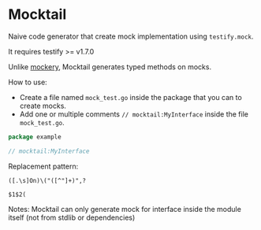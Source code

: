# Mocktail

Naive code generator that create mock implementation using `testify.mock`.

It requires testify >= v1.7.0

Unlike [mockery](https://github.com/vektra/mockery), Mocktail generates typed methods on mocks.

How to use:
- Create a file named `mock_test.go` inside the package that you can to create mocks.
- Add one or multiple comments `// mocktail:MyInterface` inside the file `mock_test.go`.

```go
package example

// mocktail:MyInterface

```

Replacement pattern:
```
([.\s]On)\("([^"]+)",?

$1$2(
```

Notes: Mocktail can only generate mock for interface inside the module itself (not from stdlib or dependencies)
